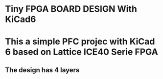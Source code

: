# Tiny FPGA BOARD DESIGN With KiCad6

# This a simple PFC projec with KiCad 6 based on Lattice ICE40 Serie FPGA 
## The design has 4 layers 
